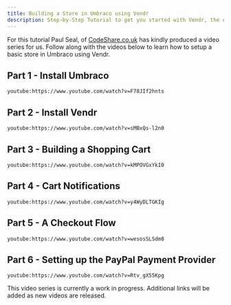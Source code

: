 ```yaml
---
title: Building a Store in Umbraco using Vendr
description: Step-by-Step Tutorial to get you started with Vendr, the eCommerce solution for Umbraco v8+
---
```


<!-- vale off -->
For this tutorial Paul Seal, of [CodeShare.co.uk](https://codeshare.co.uk) has kindly produced a video series for us. Follow along with the videos below to learn how to setup a basic store in Umbraco using Vendr.
<!-- vale on -->

## Part 1 - Install Umbraco

`youtube:https://www.youtube.com/watch?v=F78JIf2hnts`

## Part 2 - Install Vendr

`youtube:https://www.youtube.com/watch?v=sMBxQs-l2n0`

## Part 3 - Building a Shopping Cart

`youtube:https://www.youtube.com/watch?v=kMPOVGxYkI0`

## Part 4 - Cart Notifications

`youtube:https://www.youtube.com/watch?v=y4WyDLTGKIg`

## Part 5 - A Checkout Flow

`youtube:https://www.youtube.com/watch?v=wesosSLSdm8`

## Part 6 - Setting up the PayPal Payment Provider

`youtube:https://www.youtube.com/watch?v=Rtv_gX55Kpg`

<message-box type="info" heading="Work in Progress">

This video series is currently a work in progress. Additional links will be added as new videos are released.

</message-box>

